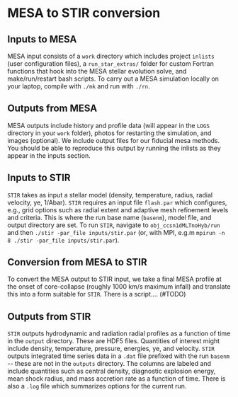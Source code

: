 # MESA to STIR conversion

## Inputs to MESA

MESA input consists of a `work` directory which includes project `inlists` (user configuration files), a `run_star_extras/` folder for custom Fortran functions that hook into the MESA stellar evolution solve, and make/run/restart bash scripts.
To carry out a MESA simulation locally on your laptop, compile with `./mk` and run with `./rn`.

## Outputs from MESA

MESA outputs include history and profile data (will appear in the `LOGS` directory in your `work` folder), photos for restarting the simulation, and images (optional). We include output files for our fiducial mesa methods. You should be able to reproduce this output by running the inlists as they appear in the inputs section. 

## Inputs to STIR

`STIR` takes as input a stellar model (density, temperature, radius, radial 
velocity, ye, 1/Abar). `STIR` requires an input file `flash.par` which 
configures, e.g., grid options such as radial extent and adaptive mesh 
refinement levels and criteria. This is where the run base name (`basenm`), 
model file, and output directory are set. To run `STIR`, navigate to 
`obj_ccsn1dMLTnoHyb/run` and then `./stir -par_file inputs/stir.par` 
(or, with MPI, e.g.m `mpirun -n 8 ./stir -par_file inputs/stir.par`).

## Conversion from MESA to STIR

To convert the MESA output to STIR input, we take a final MESA profile 
at the onset of core-collapse (roughly 1000 km/s maximum infall) and 
translate this into a form suitable for `STIR`.
There is a script.... (#TODO)

## Outputs from STIR
`STIR` outputs hydrodynamic and radiation radial profiles as a function of time
in the `output` directory. These are HDF5 files. Quantities of interest might 
include density, temperature, pressure, energies, ye, and velocity.
`STIR` outputs integrated time series data in a `.dat` file prefixed with the 
run `basenm` -- these are not in the `outputs` directory. The columns are 
labeled and include quantities such as central density, diagnostic explosion 
energy, mean shock radius, and mass accretion rate as a function of time.
There is also a `.log` file which summarizes options for the current run.
